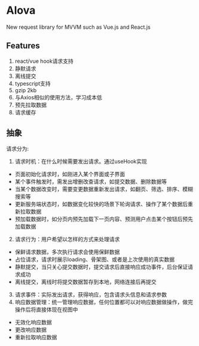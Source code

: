 # Alova
New request library for MVVM such as Vue.js and React.js

## Features
1. react/vue hook请求支持
2. 静默请求
3. 离线提交
4. typescript支持
5. gzip 2kb
6. 与Axios相似的使用方法，学习成本低
7. 预先拉取数据
8. 请求缓存

## 抽象
请求分为: 
1. 请求时机：在什么时候需要发出请求。通过useHook实现
  - 页面初始化请求时，如刚进入某个界面或子界面
  - 某个事件触发时，需发出增删改查请求，如提交数据、删除数据等
  - 当某个数据改变时，需要变更数据重新发出请求，如翻页、筛选、排序、模糊搜索等
  - 更新服务端状态时，如数据变化较快的场景下轮询请求、操作了某个数据后重新拉取数据
  - 预加载数据时，如分页内预先加载下一页内容、预测用户点击某个按钮后预先加载数据
2. 请求行为：用户希望以怎样的方式来处理请求
  - 保鲜请求数据，多次执行请求会使用保鲜数据
  - 占位请求，请求时展示loading、骨架图、或者是上次使用的真实数据
  - 静默提交，当只关心提交数据时，提交请求后直接响应成功事件，后台保证请求成功
  - 离线提交，离线时将提交数据暂存到本地，网络连接后再提交
3. 请求事件：实际发出请求，获得响应，包含请求头信息和请求参数
4. 响应数据管理：统一管理响应数据，任何位置都可以对响应数据做操作，做完操作后将直接体现在视图中
  - 无效化响应数据
  - 更改响应数据
  - 重新拉取响应数据